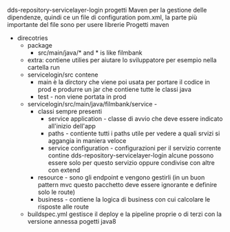 dds-repository-servicelayer-login
progetti Maven per la gestione delle dipendenze, quindi ce un file di configuration pom.xml, la parte più importante del file sono <dependecy> per usere librerie 
Progetti maven 
- direcotries 
	- package
		- src/main/java/* and * is like filmbank
	- extra: contiene utilies per aiutare lo sviluppatore  per esempio nella cartella run 
	- servicelogin/src contene
		- main è la dirctory che viene poi usata per portare il codice in prod e produrre un jar che contiene tutte le classi java
		- test - non viene portata in prod
	-  servicelogin/src/main/java/filmbank/service - 
		- classi sempre presenti
			- service application - classe di avvio che deve essere indicato all'inizio dell'app
			- paths - contiente tutti i paths utile per vedere a quali srvizi si aggangia in maniera veloce
			- service configuration - configurazioni per il servizio corrente contine dds-repository-servicelayer-login alcune possono essere solo per questo servizio oppure condivise con altre con extend
		- resource - sono gli endpoint e vengono gestirli (in un buon pattern mvc questo pacchetto deve essere ignorante e definire solo le route)
		- business - contiene la logica di business con cui calcolare le risposte alle route
	- buildspec.yml gestisce il deploy e la pipeline 
proprie o di terzi con la versione annessa
pogetti java8